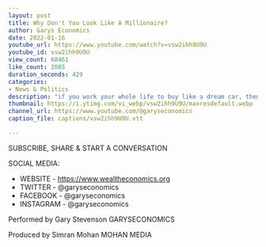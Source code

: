 ```yaml
---
layout: post
title: Why Don't You Look Like A Millionaire?
author: Garys Economics
date: 2022-01-16
youtube_url: https://www.youtube.com/watch?v=vsw2ihh9U9U
youtube_id: vsw2ihh9U9U
view_count: 68461
like_count: 2085
duration_seconds: 429
categories:
- News & Politics
description: "if you work your whole life to buy like a dream car, then go and buy it, but for me it was never really about that. I just wanted to be a damn good trader, and i was & also to just not have those worries that my parents had & that i had when i was a kid"
thumbnail: https://i.ytimg.com/vi_webp/vsw2ihh9U9U/maxresdefault.webp
channel_url: https://www.youtube.com/@garyseconomics
caption_file: captions/vsw2ihh9U9U.vtt

---
```


SUBSCRIBE, SHARE & START A CONVERSATION


SOCIAL MEDIA:
- WEBSITE - https://www.wealtheconomics.org
- TWITTER - @garyseconomics
- FACEBOOK - @garyseconomics
- INSTAGRAM - @garyseconomics


Performed by Gary Stevenson
GARYSECONOMICS


Produced by Simran Mohan
MOHAN MEDIA

